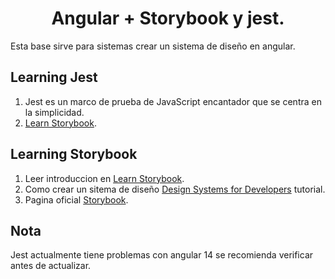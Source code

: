 
<h1 align="center">
  Angular + Storybook y jest.
</h1>

Esta base sirve para sistemas crear un sistema de diseño en angular.

## Learning Jest
1. Jest es un marco de prueba de JavaScript encantador que se centra en la simplicidad.
2.  [Learn Storybook](https://jestjs.io/).

## Learning Storybook

1. Leer introduccion en [Learn Storybook](https://storybook.js.org/tutorials/intro-to-storybook/angular/en/get-started/).
2. Como crear un sitema de diseño [Design Systems for Developers](https://storybook.js.org/tutorials/design-systems-for-developers/) tutorial.
2. Pagina oficial [Storybook](https://storybook.js.org/).

## Nota
Jest actualmente tiene problemas con angular 14 se recomienda verificar antes de actualizar.